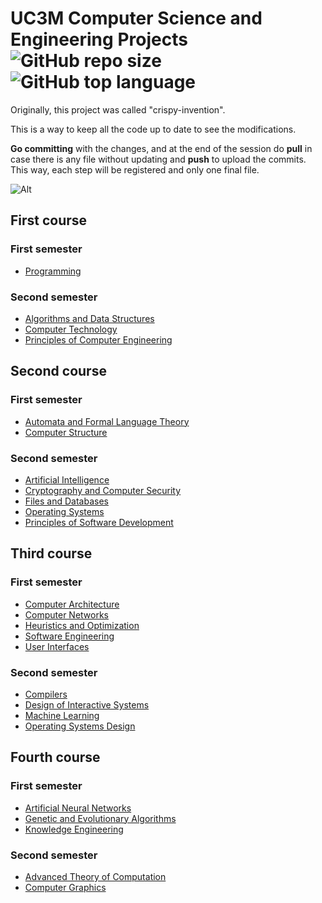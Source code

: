 # UC3M Computer Science and Engineering Projects ![GitHub repo size](https://img.shields.io/github/repo-size/xVenve/crispy-invention) ![GitHub top language](https://img.shields.io/github/languages/top/xVenve/crispy-invention)

Originally, this project was called "crispy-invention".

This is a way to keep all the code up to date to see the modifications.

**Go committing** with the changes, and at the end of the session do **pull** in case there is any file without updating and **push** to upload the commits.
This way, each step will be registered and only one final file.

![Alt](https://repobeats.axiom.co/api/embed/1002c0ba8da287fd615374e347b19f7cbed1ce3c.svg "Repobeats analytics image")

## First course

### First semester

* [Programming](https://github.com/xVenve/crispy-invention/tree/master/P)

### Second semester

* [Algorithms and Data Structures](https://github.com/xVenve/crispy-invention/tree/master/EDA)
* [Computer Technology](https://github.com/xVenve/crispy-invention/tree/master/TC)
* [Principles of Computer Engineering](https://github.com/xVenve/crispy-invention/tree/master/PFII)

## Second course

### First semester

* [Automata and Formal Language Theory](https://github.com/xVenve/crispy-invention/tree/master/TALF)
* [Computer Structure](https://github.com/xVenve/crispy-invention/tree/master/EC)

### Second semester

* [Artificial Intelligence](https://github.com/xVenve/crispy-invention/tree/master/IA)
* [Cryptography and Computer Security](https://github.com/xVenve/crispy-invention/tree/master/CSI)
* [Files and Databases](https://github.com/xVenve/crispy-invention/tree/master/FBD)
* [Operating Systems](https://github.com/xVenve/crispy-invention/tree/master/SSOO)
* [Principles of Software Development](https://github.com/xVenve/crispy-invention/tree/master/PDS)

## Third course

### First semester

* [Computer Architecture](https://github.com/xVenve/crispy-invention/tree/master/AC)
* [Computer Networks](https://github.com/xVenve/crispy-invention/tree/master/RO)
* [Heuristics and Optimization](https://github.com/xVenve/crispy-invention/tree/master/HO)
* [Software Engineering](https://github.com/xVenve/crispy-invention/tree/master/IS)
* [User Interfaces](https://github.com/xVenve/crispy-invention/tree/master/IU)

### Second semester

* [Compilers](https://github.com/xVenve/crispy-invention/tree/master/PL)
* [Design of Interactive Systems](https://github.com/xVenve/crispy-invention/tree/master/DSI)
* [Machine Learning](https://github.com/xVenve/crispy-invention/tree/master/AA)
* [Operating Systems Design](https://github.com/xVenve/crispy-invention/tree/master/DSO)

## Fourth course

### First semester

* [Artificial Neural Networks](https://github.com/xVenve/crispy-invention/tree/master/RNA)
* [Genetic and Evolutionary Algorithms](https://github.com/xVenve/crispy-invention/tree/master/AGE)
* [Knowledge Engineering](https://github.com/xVenve/crispy-invention/tree/master/IC)

### Second semester

* [Advanced Theory of Computation](https://github.com/xVenve/crispy-invention/tree/master/TAC)
* [Computer Graphics](https://github.com/xVenve/crispy-invention/tree/master/IG)
